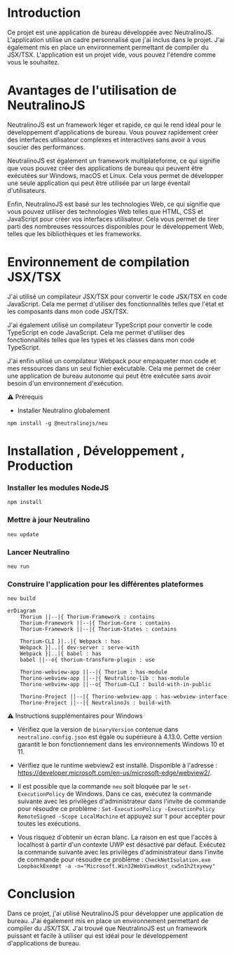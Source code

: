 # Introduction

Ce projet est une application de bureau développée avec NeutralinoJS. L'application utilise un cadre personnalisé que j'ai inclus dans le projet. J'ai également mis en place un environnement permettant de compiler du JSX/TSX. L'application est un projet vide, vous pouvez l'étendre comme vous le souhaitez.

# Avantages de l'utilisation de NeutralinoJS

NeutralinoJS est un framework léger et rapide, ce qui le rend idéal pour le développement d'applications de bureau. Vous pouvez rapidement créer des interfaces utilisateur complexes et interactives sans avoir à vous soucier des performances.

NeutralinoJS est également un framework multiplateforme, ce qui signifie que vous pouvez créer des applications de bureau qui peuvent être exécutées sur Windows, macOS et Linux. Cela vous permet de développer une seule application qui peut être utilisée par un large éventail d'utilisateurs.

Enfin, NeutralinoJS est basé sur les technologies Web, ce qui signifie que vous pouvez utiliser des technologies Web telles que HTML, CSS et JavaScript pour créer vos interfaces utilisateur. Cela vous permet de tirer parti des nombreuses ressources disponibles pour le développement Web, telles que les bibliothèques et les frameworks.

# Environnement de compilation JSX/TSX

J'ai utilisé un compilateur JSX/TSX pour convertir le code JSX/TSX en code JavaScript. Cela me permet d'utiliser des fonctionnalités telles que l'état et les composants dans mon code JSX/TSX.

J'ai également utilisé un compilateur TypeScript pour convertir le code TypeScript en code JavaScript. Cela me permet d'utiliser des fonctionnalités telles que les types et les classes dans mon code TypeScript.

J'ai enfin utilisé un compilateur Webpack pour empaqueter mon code et mes ressources dans un seul fichier exécutable. Cela me permet de créer une application de bureau autonome qui peut être exécutée sans avoir besoin d'un environnement d'exécution.

<aside>
⚠️ Prérequis

* Installer Neutralino globalement

```shell
npm install -g @neutralinojs/neu
```

</aside>

# Installation , Développement , Production

### Installer les modules NodeJS

```shell
npm install
```

### Mettre à jour Neutralino

```shell
neu update
```


### Lancer Neutralino

```shell
neu run
```

### Construire l'application pour les différentes plateformes

```shell
neu build
```

```mermaid
erDiagram
    Thorium ||--|{ Thorium-Framework : contains
    Thorium-Framework ||--|{ Thorium-Core : contains
    Thorium-Framework ||--|{ Thorium-States : contains

    Thorium-CLI }|..|{ Webpack : has
    Webpack }|..|{ dev-server : serve-with
    Webpack }|..|{ babel : has
    babel ||--o{ thorium-transform-plugin : use

    Thorino-webview-app ||--|{ Thorium : has-module
    Thorino-webview-app ||--|{ Neutralino-lib : has-module
    Thorino-webview-app ||--o{ Thorium-CLI : build-with-in-public

    Thorino-Project ||--|{ Thorino-webview-app : has-webview-interface
    Thorino-Project ||--|{ NeutralinoJs : build-with
```

<aside>
⚠️ Instructions supplémentaires pour Windows

* Vérifiez que la version de `binaryVersion` contenue dans `neutralino.config.json` est égale ou supérieure à 4.13.0. Cette version garantit le bon fonctionnement dans les environnements Windows 10 et 11.

* Vérifiez que le runtime webview2 est installé. Disponible à l'adresse : https://developer.microsoft.com/en-us/microsoft-edge/webview2/.

* Il est possible que la commande `neu` soit bloquée par le `set-ExecutionPolicy` de Windows. Dans ce cas, exécutez la commande suivante avec les privilèges d'administrateur dans l'invite de commande pour résoudre ce problème : `Set-ExecutionPolicy -ExecutionPolicy RemoteSigned -Scope LocalMachine` et appuyez sur `T` pour accepter pour toutes les exécutions.

* Vous risquez d'obtenir un écran blanc. La raison en est que l'accès à localhost à partir d'un contexte UWP est désactivé par défaut. Exécutez la commande suivante avec les privilèges d'administrateur dans l'invite de commande pour résoudre ce problème : `CheckNetIsolation.exe LoopbackExempt -a -n="Microsoft.Win32WebViewHost_cw5n1h2txyewy"`

</aside>

# Conclusion

Dans ce projet, j'ai utilisé NeutralinoJS pour développer une application de bureau. J'ai également mis en place un environnement permettant de compiler du JSX/TSX. J'ai trouvé que NeutralinoJS est un framework puissant et facile à utiliser qui est idéal pour le développement d'applications de bureau.